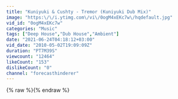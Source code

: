 ```yaml
---
title: "Kuniyuki & Cushty - Tremor (Kuniyuki Dub Mix)"
image: "https:\/\/i.ytimg.com\/vi\/0ogM4xEKc7w\/hqdefault.jpg"
vid_id: "0ogM4xEKc7w"
categories: "Music"
tags: ["Deep House","Dub House","Ambient"]
date: "2021-06-24T04:18:12+03:00"
vid_date: "2010-05-02T19:09:09Z"
duration: "PT7M39S"
viewcount: "12464"
likeCount: "153"
dislikeCount: "0"
channel: "forecasthinderer"
---
```

{% raw %}{% endraw %}
